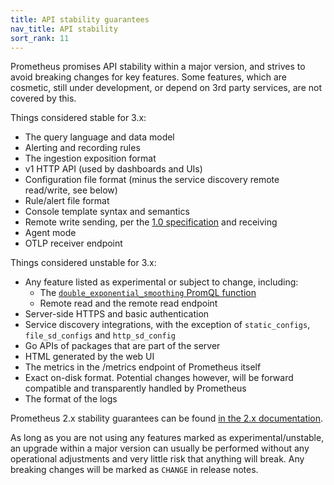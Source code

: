 ```yaml
---
title: API stability guarantees
nav_title: API stability
sort_rank: 11
---
```


Prometheus promises API stability within a major version, and strives to avoid
breaking changes for key features. Some features, which are cosmetic, still
under development, or depend on 3rd party services, are not covered by this.

Things considered stable for 3.x:

* The query language and data model
* Alerting and recording rules
* The ingestion exposition format
* v1 HTTP API (used by dashboards and UIs)
* Configuration file format (minus the service discovery remote read/write, see below)
* Rule/alert file format
* Console template syntax and semantics
* Remote write sending, per the [1.0 specification](https://prometheus.io/docs/concepts/remote_write_spec/) and receiving
* Agent mode
* OTLP receiver endpoint

Things considered unstable for 3.x:

* Any feature listed as experimental or subject to change, including:
  * The [`double_exponential_smoothing` PromQL function](https://github.com/prometheus/prometheus/issues/2458)
  * Remote read and the remote read endpoint
* Server-side HTTPS and basic authentication
* Service discovery integrations, with the exception of `static_configs`, `file_sd_configs` and `http_sd_config`
* Go APIs of packages that are part of the server
* HTML generated by the web UI
* The metrics in the /metrics endpoint of Prometheus itself
* Exact on-disk format. Potential changes however, will be forward compatible and transparently handled by Prometheus
* The format of the logs

Prometheus 2.x stability guarantees can be found [in the 2.x documentation](https://prometheus.io/docs/prometheus/2.55/stability/).

As long as you are not using any features marked as experimental/unstable, an
upgrade within a major version can usually be performed without any operational
adjustments and very little risk that anything will break. Any breaking changes
will be marked as `CHANGE` in release notes.

